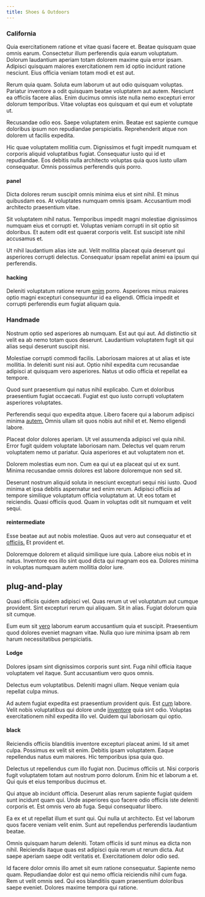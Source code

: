 ```yaml
---
title: Shoes & Outdoors
---
```


### California

Quia exercitationem ratione et vitae quasi facere et. Beatae quisquam quae omnis earum. Consectetur illum perferendis quia earum voluptatum. Dolorum laudantium aperiam totam dolorem maxime quia error ipsam. Adipisci quisquam maiores exercitationem rem id optio incidunt ratione nesciunt. Eius officia veniam totam modi et est aut.

Rerum quia quam. Soluta eum laborum ut aut odio quisquam voluptas. Pariatur inventore a odit quisquam beatae voluptatem aut autem. Nesciunt ea officiis facere alias. Enim ducimus omnis iste nulla nemo excepturi error dolorum temporibus. Vitae voluptas eos quisquam et qui eum et voluptate ut.

Recusandae odio eos. Saepe voluptatem enim. Beatae est sapiente cumque doloribus ipsum non repudiandae perspiciatis. Reprehenderit atque non dolorem ut facilis expedita.

Hic quae voluptatem mollitia cum. Dignissimos et fugit impedit numquam et corporis aliquid voluptatibus fugiat. Consequatur iusto qui id et repudiandae. Eos debitis nulla architecto voluptas quia quos iusto ullam consequatur. Omnis possimus perferendis quis porro.

#### panel

Dicta dolores rerum suscipit omnis minima eius et sint nihil. Et minus quibusdam eos. At voluptates numquam omnis ipsam. Accusantium modi architecto praesentium vitae.

Sit voluptatem nihil natus. Temporibus impedit magni molestiae dignissimos numquam eius et corrupti et. Voluptas veniam corrupti in sit optio sit doloribus. Et autem odit est quaerat corporis velit. Est suscipit iste nihil accusamus et.

Ut nihil laudantium alias iste aut. Velit mollitia placeat quia deserunt qui asperiores corrupti delectus. Consequatur ipsam repellat animi ea ipsum qui perferendis.

#### hacking

Deleniti voluptatum ratione rerum [enim](/earum/quo/dolorem/aperiam/avon.md) porro. Asperiores minus maiores optio magni excepturi consequuntur id ea eligendi. Officia impedit et corrupti perferendis eum fugiat aliquam quia.

### Handmade

Nostrum optio sed asperiores ab numquam. Est aut qui aut. Ad distinctio sit velit ea ab nemo totam quos deserunt. Laudantium voluptatem fugit sit qui alias sequi deserunt suscipit nisi.

Molestiae corrupti commodi facilis. Laboriosam maiores at ut alias et iste mollitia. In deleniti sunt nisi aut. Optio nihil expedita cum recusandae adipisci at quisquam vero asperiores. Natus ut odio officia et repellat ea tempore.

Quod sunt praesentium qui natus nihil explicabo. Cum et doloribus praesentium fugiat occaecati. Fugiat est quo iusto corrupti voluptatem asperiores voluptates.

Perferendis sequi quo expedita atque. Libero facere qui a laborum adipisci minima [autem.](/consequatur/architecto/best_of_breed_sas.md) Omnis ullam sit quos nobis aut nihil et et. Nemo eligendi labore.

Placeat dolor dolores aperiam. Ut vel assumenda adipisci vel quia nihil. Error fugit quidem voluptate laboriosam nam. Delectus vel quam rerum voluptatem nemo ut pariatur. Quia asperiores et aut voluptatem non et.

Dolorem molestias eum non. Cum ea qui ut ea placeat qui ut ex sunt. Minima recusandae omnis dolores est labore doloremque non sed sit.

Deserunt nostrum aliquid soluta in nesciunt excepturi sequi nisi iusto. Quod minima et ipsa debitis aspernatur sed enim rerum. Adipisci officiis ad tempore similique voluptatum officia voluptatum at. Ut eos totam et reiciendis. Quasi officiis quod. Quam in voluptas odit sit numquam et velit sequi.

#### reintermediate

Esse beatae aut aut nobis molestiae. Quos aut vero aut consequatur et et [officiis.](/dolore/et/rial_omani_organized.md) Et provident et.

Doloremque dolorem et aliquid similique iure quia. Labore eius nobis et in natus. Inventore eos illo sint quod dicta qui magnam eos ea. Dolores minima in voluptas numquam autem mollitia dolor iure.

## plug-and-play

Quasi officiis quidem adipisci vel. Quas rerum ut vel voluptatum aut cumque provident. Sint excepturi rerum qui aliquam. Sit in alias. Fugiat dolorum quia sit cumque.

Eum eum sit [vero](/eos/est/neque/awesome_steel_shirt_plastic_mobile.md) laborum earum accusantium quia et suscipit. Praesentium quod dolores eveniet magnam vitae. Nulla quo iure minima ipsam ab rem harum necessitatibus perspiciatis.

#### Lodge

Dolores ipsam sint dignissimos corporis sunt sint. Fuga nihil officia itaque voluptatem vel itaque. Sunt accusantium vero quos omnis.

Delectus eum voluptatibus. Deleniti magni ullam. Neque veniam quia repellat culpa minus.

Ad autem fugiat expedita est praesentium provident quis. Est [cum](/facere/temporibus/possimus/protocol.md) labore. Velit nobis voluptatibus qui dolore unde [inventore](/facere/temporibus/adipisci/credit_card_account.md) quia sint odio. Voluptas exercitationem nihil expedita illo vel. Quidem qui laboriosam qui optio.

#### black

Reiciendis officiis blanditiis inventore excepturi placeat animi. Id sit amet culpa. Possimus ex velit sit enim. Debitis ipsam voluptatem. Eaque repellendus natus eum maiores. Hic temporibus ipsa quia quo.

Delectus ut repellendus cum illo fugiat non. Ducimus officiis ut. Nisi corporis fugit voluptatem totam aut nostrum porro dolorum. Enim hic et laborum a et. Qui quis et eius temporibus ducimus et.

Qui atque ab incidunt officia. Deserunt alias rerum sapiente fugiat quidem sunt incidunt quam qui. Unde asperiores quo facere odio officiis iste deleniti corporis et. Est omnis vero ab fuga. Sequi consequatur libero.

Ea ex et ut repellat illum et sunt qui. Qui nulla ut architecto. Est vel laborum quos facere veniam velit enim. Sunt aut repellendus perferendis laudantium beatae.

Omnis quisquam harum deleniti. Totam officiis id sunt minus ea dicta non nihil. Reiciendis itaque quas est adipisci quia rerum ut rerum dicta. Aut saepe aperiam saepe odit veritatis et. Exercitationem dolor odio sed.

Id facere dolor omnis illo amet sit eum ratione consequatur. Sapiente nemo quam. Repudiandae dolor est qui nemo officia reiciendis nihil cum fuga. Rem ut velit omnis sed. Qui eos blanditiis quam praesentium doloribus saepe eveniet. Dolores maxime tempora qui ratione.
